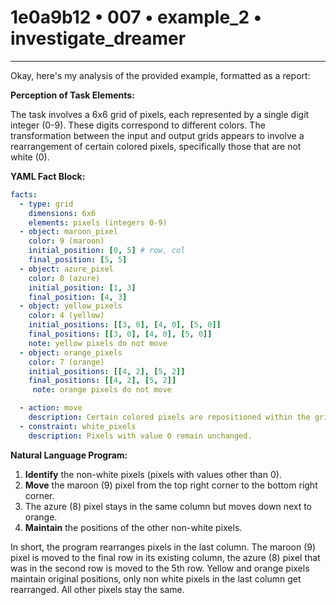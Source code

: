 # 1e0a9b12 • 007 • example_2 • investigate_dreamer

---
Okay, here's my analysis of the provided example, formatted as a report:

**Perception of Task Elements:**

The task involves a 6x6 grid of pixels, each represented by a single digit integer (0-9). These digits correspond to different colors. The transformation between the input and output grids appears to involve a rearrangement of certain colored pixels, specifically those that are not white (0).

**YAML Fact Block:**



```yaml
facts:
  - type: grid
    dimensions: 6x6
    elements: pixels (integers 0-9)
  - object: maroon_pixel
    color: 9 (maroon)
    initial_position: [0, 5] # row, col
    final_position: [5, 5]
  - object: azure_pixel
    color: 8 (azure)
    initial_position: [1, 3]
    final_position: [4, 3]
  - object: yellow_pixels
    color: 4 (yellow)
    initial_positions: [[3, 0], [4, 0], [5, 0]]
    final_positions: [[3, 0], [4, 0], [5, 0]]
    note: yellow pixels do not move
  - object: orange_pixels
    color: 7 (orange)
    initial_positions: [[4, 2], [5, 2]]
    final_positions: [[4, 2], [5, 2]]
     note: orange pixels do not move

  - action: move
    description: Certain colored pixels are repositioned within the grid.
  - constraint: white_pixels
    description: Pixels with value 0 remain unchanged.
```



**Natural Language Program:**

1.  **Identify** the non-white pixels (pixels with values other than 0).
2.  **Move** the maroon (9) pixel from the top right corner to the bottom right corner.
3. The azure (8) pixel stays in the same column but moves down next to orange.
4.  **Maintain** the positions of the other non-white pixels.

In short, the program rearranges pixels in the last column. The maroon (9) pixel is moved to the final row in its existing column, the azure (8) pixel that was in the second row is moved to the 5th row. Yellow and orange pixels maintain original positions, only non white pixels in the last column get rearranged. All other pixels stay the same.

